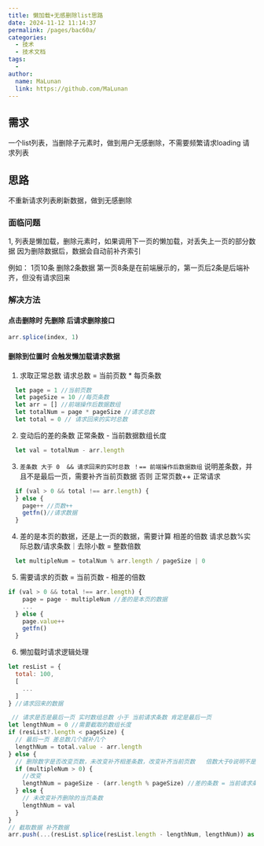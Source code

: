 ```yaml
---
title: 懒加载+无感删除list思路
date: 2024-11-12 11:14:37
permalink: /pages/bac60a/
categories:
  - 技术
  - 技术文档
tags:
  - 
author: 
  name: MaLunan
  link: https://github.com/MaLunan
---
```

## 需求
一个list列表，当删除子元素时，做到用户无感删除，不需要频繁请求loading 请求列表

## 思路
不重新请求列表刷新数据，做到无感删除

### 面临问题

1, 列表是懒加载，删除元素时，如果调用下一页的懒加载，对丢失上一页的部分数据
因为删除数据后，数据会自动前补齐索引

例如：
1页10条
删除2条数据
第一页8条是在前端展示的，第一页后2条是后端补齐，但没有请求回来

### 解决方法

#### 点击删除时  先删除 后请求删除接口
```js
arr.splice(index, 1)
```
#### 删除到位置时  会触发懒加载请求数据
1. 求取正常总数  请求总数 = 当前页数 * 每页条数
``` js
  let page = 1 //当前页数
  let pageSize = 10 //每页条数
  let arr = [] //前端操作后数据数组
  let totalNum = page * pageSize //请求总数
  let total = 0 // 请求回来的实时总数
```

2. 变动后的差的条数  正常条数 - 当前数据数组长度
``` js
  let val = totalNum - arr.length
```
3. `差条数 大于 0  && 请求回来的实时总数 ！== 前端操作后数据数组`  说明差条数，并且不是最后一页，需要补齐当前页数据 否则 正常页数++ 正常请求
```js
  if (val > 0 && total !== arr.length) {
  } else {
    page++ //页数++
    getfn()//请求数据
  }
```
4. 差的是本页的数据，还是上一页的数据，需要计算 相差的倍数 请求总数%实际总数/请求条数｜去除小数 = 整数倍数 
```js
  let multipleNum = totalNum % arr.length / pageSize | 0
```
5. 需要请求的页数 = 当前页数 - 相差的倍数 

```js
if (val > 0 && total !== arr.length) {
    page = page - multipleNum //差的是本页的数据
    ...
  } else {
    page.value++
    getfn()
  }
```
6. 懒加载时请求逻辑处理
```js
let resList = {
  total: 100,
  [
    ...
  ]
} //请求回来的数据

 // 请求是否是最后一页 实时数组总数 小于 当前请求条数 肯定是最后一页
let lengthNum = 0 //需要截取的数组长度
if (resList?.length < pageSize) {
  // 最后一页 差总数几个就补几个 
  lengthNum = total.value - arr.length
} else {
  // 删除数字是否改变页数，未改变补齐相差条数，改变补齐当前页数   倍数大于0说明不是当前页了  需要补齐
  if (multipleNum > 0) {
    //改变 
    lengthNum = pageSize - (arr.length % pageSize) //差的条数 = 当前请求条数 - （前端操作后的条数 % 当前请求条数）ps:比如10条,当前条数8条,差2条就补2条
  } else {
    // 未改变补齐删除的当页条数
    lengthNum = val
  }
}
// 截取数据 补齐数据
arr.push(...(resList.splice(resList.length - lengthNum, lengthNum)) as any)
```